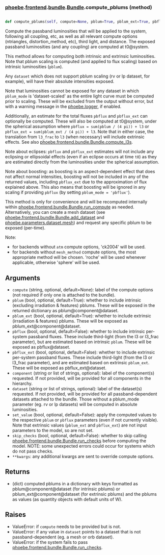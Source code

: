 ### [phoebe](phoebe.md).[frontend](phoebe.frontend.md).[bundle](phoebe.frontend.bundle.md).[Bundle](phoebe.frontend.bundle.Bundle.md).compute_pblums (method)


```py

def compute_pblums(self, compute=None, pblum=True, pblum_ext=True, pbflux=False, pbflux_ext=False, set_value=False, **kwargs)

```



Compute the passband luminosities that will be applied to the system,
following all coupling, etc, as well as all relevant compute options
(ntriangles, distortion_method, etc), third light, and distance.
The exposed passband luminosities (and any coupling) are computed at
t0@system.

This method allows for computing both intrinsic and extrinsic luminosities.
Note that pblum scaling is computed (and applied to flux scaling) based
on intrinsic luminosities (`pblum`).

Any `dataset` which does not support pblum scaling (rv or lp dataset,
for example), will have their absolute intensities exposed.

Note that luminosities cannot be exposed for any dataset in which
`pblum_mode` is 'dataset-scaled' as the entire light curve must be
computed prior to scaling.  These will be excluded from the output
without error, but with a warning message in the [phoebe.logger](phoebe.logger.md), if
enabled.

Additionally, an estimate for the total fluxes `pbflux` and `pbflux_ext`
can optionally be computed.  These will also be computed at t0@system,
under the spherical assumption where `pbflux = sum(pblum / (4 pi)) + l3`
or `pbflux_ext = sum(pblum_ext / (4 pi)) + l3`.  Note that in either case,
the translation from `l3_frac` to `l3` (when necessary) will include
extrinsic effects.  See also [phoebe.frontend.bundle.Bundle.compute_l3s](phoebe.frontend.bundle.Bundle.compute_l3s.md).

Note about eclipses: `pbflux` and `pbflux_ext` estimates will not include
any eclipsing or ellipsoidal effects (even if an eclipse occurs at time
`t0`) as they are estimated directly from the luminosities under the
spherical assumption.

Note about boosting: as boosting is an aspect-dependent effect that
does not affect normal intensities, boosting will not be included
in any of the returned values, including `pbflux_ext` due to the
approximation of flux explained above.  This also means that boosting
will be ignored in any scaling if providing `pbflux` (by setting
`pblum_mode = 'pbflux'`).

This method is only for convenience and will be recomputed internally
within [phoebe.frontend.bundle.Bundle.run_compute](phoebe.frontend.bundle.Bundle.run_compute.md) as needed.
Alternatively, you can create a mesh dataset
(see [phoebe.frontend.bundle.Bundle.add_dataset](phoebe.frontend.bundle.Bundle.add_dataset.md)
and [phoebe.parameters.dataset.mesh](phoebe.parameters.dataset.mesh.md)) and request any specific pblum to
be exposed (per-time).

Note:
* for backends without `atm` compute options, 'ck2004' will be used.
* for backends without `mesh_method` compute options, the most appropriate
    method will be chosen.  'roche' will be used whenever applicable,
    otherwise 'sphere' will be used.

Arguments
------------
* `compute` (string, optional, default=None): label of the compute
    options (not required if only one is attached to the bundle).
* `pblum` (bool, optional, default=True): whether to include
    intrinsic (excluding irradiation &amp; features) pblums.  These
    will be exposed in the returned dictionary as pblum@component@dataset.
* `pblum_ext` (bool, optional, default=True): whether to include
    extrinsic (irradiation &amp; features) pblums.  These will
    be exposed as pblum_ext@component@dataset.
* `pbflux` (bool, optional, default=False): whether to include
    intrinsic per-system passband fluxes.  These include third-light
    (from the l3 or l3_frac parameter), but are estimated based
    on intrinsic `pblum`.  These will be exposed as pbflux@dataset.
* `pbflux_ext` (bool, optional, default=False): whether to include
    extrinsic per-system passband fluxes.  These include third-light
    (from the l3 or l3_frac parameter), and are estimated based on
    extrinsic `pblum_ext`.  These will be exposed as pbflux_ext@dataset.
* `component` (string or list of strings, optional): label of the
    component(s) requested. If not provided, will be provided for all
    components in the hierarchy.
* `dataset` (string or list of strings, optional): label of the
    dataset(s) requested.  If not provided, will be provided for all
    passband-dependent datasets attached to the bundle.  Those without
    a pblum_mode parameter (eg. rv or lp datasets) will be computed
    in absolute luminosities.
* `set_value` (bool, optional, default=False): apply the computed
    values to the respective `pblum` or `pbflux` parameters (even if not
    currently visible).  Note that extrinsic values (`pblum_ext` and
    `pbflux_ext`) are not input parameters to the model, so are not set.
* `skip_checks` (bool, optional, default=False): whether to skip calling
    [phoebe.frontend.bundle.Bundle.run_checks](phoebe.frontend.bundle.Bundle.run_checks.md) before computing the model.
    NOTE: some unexpected errors could occur for systems which do not
    pass checks.
* `**kwargs`: any additional kwargs are sent to override compute options.

Returns
----------
* (dict) computed pblums in a dictionary with keys formatted as
    pblum@component@dataset (for intrinsic pblums) or
    pblum_ext@component@dataset (for extrinsic pblums) and the pblums
    as values (as quantity objects with default units of W).

Raises
----------
* ValueError: if `compute` needs to be provided but is not.
* ValueError: if any value in `dataset` points to a dataset that is not
    passband-dependent (eg. a mesh or orb dataset).
* ValueError: if the system fails to pass
    [phoebe.frontend.bundle.Bundle.run_checks](phoebe.frontend.bundle.Bundle.run_checks.md).

